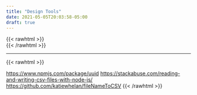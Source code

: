 ```yaml
---
title: "Design Tools"
date: 2021-05-05T20:03:58-05:00
draft: true
---
```

{{< rawhtml >}}
<br />
{{< /rawhtml >}}

***
{{< rawhtml >}}


https://www.npmjs.com/package/uuid
https://stackabuse.com/reading-and-writing-csv-files-with-node-js/
https://github.com/katiewhelan/fileNameToCSV
{{< /rawhtml >}}

